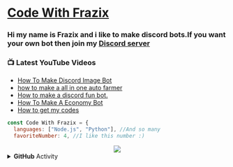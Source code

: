 # [Code With Frazix][youtube]
### Hi my name is Frazix and i like to make discord bots.If you want your own bot then join my [Discord server][Discord]

### 📺 Latest YouTube Videos

<!-- YOUTUBE:START -->
- [How To Make Discord Image Bot](https://www.youtube.com/watch?v=MrvZMZxwJoc)
- [how to make a all in one auto farmer](https://www.youtube.com/watch?v=LHr3oD_lNXw)
- [How to make a discord fun bot.](https://www.youtube.com/watch?v=10rfRWH2u6I)
- [How To Make A Economy Bot](https://www.youtube.com/watch?v=lug5vLyM7dE)
- [How to get my codes](https://www.youtube.com/watch?v=YcX1pqr4Ntw)
<!-- YOUTUBE:END -->

```js
const Code With Frazix = {
  languages: ["Node.js", "Python"], //And so many
  favoriteNumber: 4, //I like this number :)
  ```
 
<div align="center"><img src="https://github-profile-trophy.vercel.app/?username=Frazix12&theme=dracula"></div>
<details>
  <summary><b>GitHub</b> Activity</summary>  <img align="left" src="https://github-readme-stats.vercel.app/api?username=Frazix12&theme=tokyonight"><img align="right" src="https://github-readme-stats.vercel.app/api/top-langs/?username=Frazix12&theme=tokyonight&hide=batchfile">
</details>

[Discord]: https://dsc.gg/cwf/
[youtube]: https://www.youtube.com/channel/UCgiRfle1_JSaFV00XcUzfHQ/
